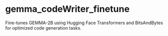 # gemma_codeWriter_finetune
Fine-tunes GEMMA-2B using Hugging Face Transformers and BitsAndBytes for optimized code generation tasks.
